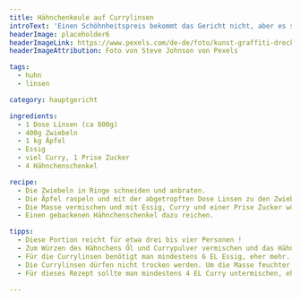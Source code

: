 ```yaml
---
title: Hähnchenkeule auf Currylinsen
introText: 'Einen Schöhnheitspreis bekommt das Gericht nicht, aber es schmeckt gut. Es ist eines der wenigen Gerichte, in denen ich noch Currypulver nutze.'
headerImage: placeholder6
headerImageLink: https://www.pexels.com/de-de/foto/kunst-graffiti-dreckig-textur-7486894/
headerImageAttribution: Foto von Steve Johnson von Pexels

tags:
  - huhn
  - linsen

category: hauptgericht

ingredients:
  - 1 Dose Linsen (ca 800g)
  - 400g Zwiebeln
  - 1 kg Äpfel
  - Essig
  - viel Curry, 1 Prise Zucker
  - 4 Hähnchenschenkel

recipe:
  - Die Zwiebeln in Ringe schneiden und anbraten.
  - Die Ãpfel raspeln und mit der abgetropften Dose Linsen zu den Zwiebeln geben.
  - Die Masse vermischen und mit Essig, Curry und einer Prise Zucker würzen.
  - Einen gebackenen Hähnchenschenkel dazu reichen.

tipps:
  - Diese Portion reicht für etwa drei bis vier Personen !
  - Zum Würzen des Hähnchens Öl und Currypulver vermischen und das Hähnchen damit bestreichen. Zusätzlich noch pfeffern und salzen.
  - Für die Currylinsen benötigt man mindestens 6 EL Essig, eher mehr. Es empfiehlt sich, den Essig nicht abzumessen, sondern „freihändig“ der Masse beizugeben. Das Gericht soll nach Essig schmecken, aber nicht sehr stark. Deshalb sollte man nach der Beigabe von Essig probieren und so die Menge kontrollieren.
  - Die Currylinsen dürfen nicht trocken werden. Um die Masse feuchter zu machen – ist für das längere Dünsten hilfreich – kann man Apfelsaft zugeben.
  - Für dieses Rezept sollte man mindestens 4 EL Curry untermischen, eher mehr. das Gericht soll stark nach Curry schmecken.

---
```

